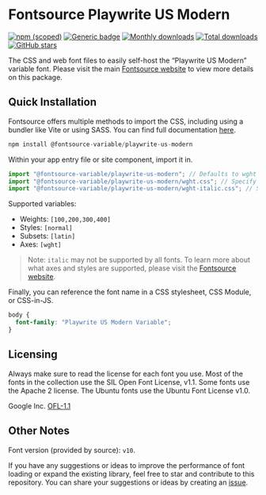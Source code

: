 # Fontsource Playwrite US Modern

[![npm (scoped)](https://img.shields.io/npm/v/@fontsource-variable/playwrite-us-modern?color=brightgreen)](https://www.npmjs.com/package/@fontsource-variable/playwrite-us-modern) [![Generic badge](https://img.shields.io/badge/fontsource-passing-brightgreen)](https://github.com/fontsource/fontsource) [![Monthly downloads](https://badgen.net/npm/dm/@fontsource-variable/playwrite-us-modern)](https://github.com/fontsource/fontsource) [![Total downloads](https://badgen.net/npm/dt/@fontsource-variable/playwrite-us-modern)](https://github.com/fontsource/fontsource) [![GitHub stars](https://img.shields.io/github/stars/fontsource/fontsource.svg?style=social&label=Star)](https://github.com/fontsource/fontsource/stargazers)

The CSS and web font files to easily self-host the “Playwrite US Modern” variable font. Please visit the main [Fontsource website](https://fontsource.org/fonts/playwrite-us-modern) to view more details on this package.

## Quick Installation

Fontsource offers multiple methods to import the CSS, including using a bundler like Vite or using SASS. You can find full documentation [here](https://fontsource.org/docs/getting-started/introduction).

```javascript
npm install @fontsource-variable/playwrite-us-modern
```

Within your app entry file or site component, import it in.

```javascript
import "@fontsource-variable/playwrite-us-modern"; // Defaults to wght axis
import "@fontsource-variable/playwrite-us-modern/wght.css"; // Specify axis
import "@fontsource-variable/playwrite-us-modern/wght-italic.css"; // Specify axis and style
```

Supported variables:
- Weights: `[100,200,300,400]`
- Styles: `[normal]`
- Subsets: `[latin]`
- Axes: `[wght]`

> Note: `italic` may not be supported by all fonts. To learn more about what axes and styles are supported, please visit the [Fontsource website](https://fontsource.org/fonts/playwrite-us-modern).

Finally, you can reference the font name in a CSS stylesheet, CSS Module, or CSS-in-JS.

```css
body {
  font-family: "Playwrite US Modern Variable";
}
```

## Licensing
Always make sure to read the license for each font you use. Most of the fonts in the collection use the SIL Open Font License, v1.1. Some fonts use the Apache 2 license. The Ubuntu fonts use the Ubuntu Font License v1.0.

Google Inc.
[OFL-1.1](http://scripts.sil.org/OFL)

## Other Notes
Font version (provided by source): `v10`.

If you have any suggestions or ideas to improve the performance of font loading or expand the existing library, feel free to star and contribute to this repository. You can share your suggestions or ideas by creating an [issue](https://github.com/fontsource/fontsource/issues).